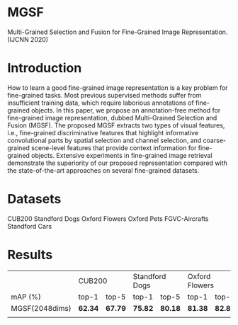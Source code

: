 # MGSF
Multi-Grained Selection and Fusion for Fine-Grained Image Representation.(IJCNN 2020)

# Introduction
How to learn a good fine-grained image representation is a key problem for fine-grained tasks. Most previous supervised methods suffer from insufficient training data, which require laborious annotations of fine-grained objects. In this paper, we propose an annotation-free method for fine-grained image representation, dubbed Multi-Grained Selection and Fusion (MGSF). The proposed MGSF extracts two types of visual features, i.e., fine-grained discriminative features that highlight informative convolutional parts by spatial selection and channel selection, and coarse-grained scene-level features that provide context information for fine-grained objects. Extensive experiments in fine-grained image retrieval demonstrate the superiority of our proposed representation compared with the state-of-the-art approaches on several fine-grained datasets.

# Datasets
CUB200 
Standford Dogs 
Oxford Flowers 
Oxford Pets 
FGVC-Aircrafts 
Standford Cars

# Results
<table>
   <tr>
      <td></td>
        <td colspan="2">CUB200</td>
        <td colspan="2">Standford Dogs</td>
        <td colspan="2">Oxford Flowers</td>
        <td colspan="2">Oxford Pets</td>
        <td colspan="2">FGVC-Aircrafts</td>
        <td colspan="2">Standford Cars</td>
   </tr>
   <tr>
      <td>mAP (%)</td>
      <td>top-1</td>
      <td>top-5</td>
      <td>top-1</td>
      <td>top-5</td>
      <td>top-1</td>
      <td>top-5</td>
      <td>top-1</td>
      <td>top-5</td>
      <td>top-1</td>
      <td>top-5</td>
      <td>top-1</td>
      <td>top-5</td>
   </tr>
   <tr>
      <td>MGSF(2048dims)</td>
      <td><B>62.34</B> </td>
      <td><B>67.79</B></td>
      <td><B>75.82</B></td>
      <td><B>80.18</B> </td>
      <td><B>81.38</B> </td>
      <td><B>82.89</B></td>
      <td><B>88.80</B></td>
      <td><B>90.60</B>*</td>
      <td>52.69/<B>54.01</B>(1024dims)</td>
      <td>58.31/<B>59.87</B>(1024dims)</td>
      <td>39.14</td>
      <td>46.16</td>
   </tr>
   <tr>
      <td></td>
   </tr>
</table>

